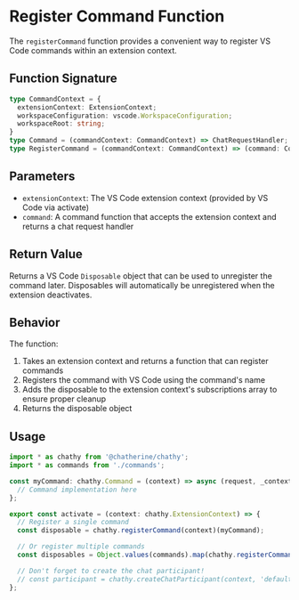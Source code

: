 # Register Command Function

The `registerCommand` function provides a convenient way to register VS Code commands within an extension context.

## Function Signature

```typescript
type CommandContext = {
  extensionContext: ExtensionContext;
  workspaceConfiguration: vscode.WorkspaceConfiguration;
  workspaceRoot: string;
}
type Command = (commandContext: CommandContext) => ChatRequestHandler;
type RegisterCommand = (commandContext: CommandContext) => (command: Command) => vscode.Disposable;
```

## Parameters

- `extensionContext`: The VS Code extension context (provided by VS Code via activate)
- `command`: A command function that accepts the extension context and returns a chat request handler

## Return Value

Returns a VS Code `Disposable` object that can be used to unregister the command later. Disposables will automatically be unregistered when the extension deactivates.

## Behavior

The function:

1. Takes an extension context and returns a function that can register commands
2. Registers the command with VS Code using the command's name
3. Adds the disposable to the extension context's subscriptions array to ensure proper cleanup
4. Returns the disposable object

## Usage

```typescript
import * as chathy from '@chatherine/chathy';
import * as commands from './commands';

const myCommand: chathy.Command = (context) => async (request, _context, stream, token) => {
  // Command implementation here
};

export const activate = (context: chathy.ExtensionContext) => {
  // Register a single command
  const disposable = chathy.registerCommand(context)(myCommand);

  // Or register multiple commands
  const disposables = Object.values(commands).map(chathy.registerCommand(context));

  // Don't forget to create the chat participant!
  // const participant = chathy.createChatParticipant(context, 'defaultCommand');
};
```
